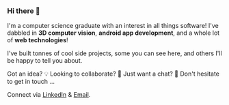 ### Hi there 👋

I'm a computer science graduate with an interest in all things software! I've dabbled in **3D computer vision**, **android app development**, and a whole lot of **web technologies**!

I've built tonnes of cool side projects, some you can see here, and others I'll be happy to tell you about.

Got an idea? 💡 Looking to collaborate? 👯 Just want a chat? 💬 Don't hesitate to get in touch ... 

Connect via [LinkedIn](https://www.linkedin.com/in/edward-reeder/) & [Email](mailto:e.reeder1997@gmail.com).
<!--
**eddireeder/eddireeder** is a ✨ _special_ ✨ repository because its `README.md` (this file) appears on your GitHub profile.

Here are some ideas to get you started:

- 🔭 I’m currently working on ...
- 🌱 I’m currently learning ...
- 👯 I’m looking to collaborate on ...
- 🤔 I’m looking for help with ...
- 💬 Ask me about ...
- 📫 How to reach me: ...
- 😄 Pronouns: ...
- ⚡ Fun fact: ...
-->
